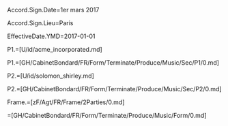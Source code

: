 Accord.Sign.Date=1er mars 2017

Accord.Sign.Lieu=Paris

EffectiveDate.YMD=2017-01-01

P1.=[U/id/acme_incorporated.md]

P1.=[GH/CabinetBondard/FR/Form/Terminate/Produce/Music/Sec/P1/0.md]

P2.=[U/id/solomon_shirley.md]

P2.=[GH/CabinetBondard/FR/Form/Terminate/Produce/Music/Sec/P2/0.md]

Frame.=[zF/Agt/FR/Frame/2Parties/0.md]

=[GH/CabinetBondard/FR/Form/Terminate/Produce/Music/Form/0.md]